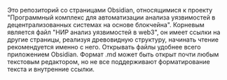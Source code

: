 Это репозиторий со страницами Obsidian, относящимися к проекту "Программный комплекс для автоматизации анализа уязвимостей в децентрализованных системах на основе блокчейна".
Корневым является файл "НИР анализ уязвимостей в web3", он имеет ссылки на другие страницы, реализуя древовидную структуру, начинать чтение рекомендуется именно с него. Открывать файлы удобнее всего приложением Obsidian. Формат .md может быть открыт почти любым текстовым редактором, но не все поддерживают форматирование текста и внутренние ссылки.
